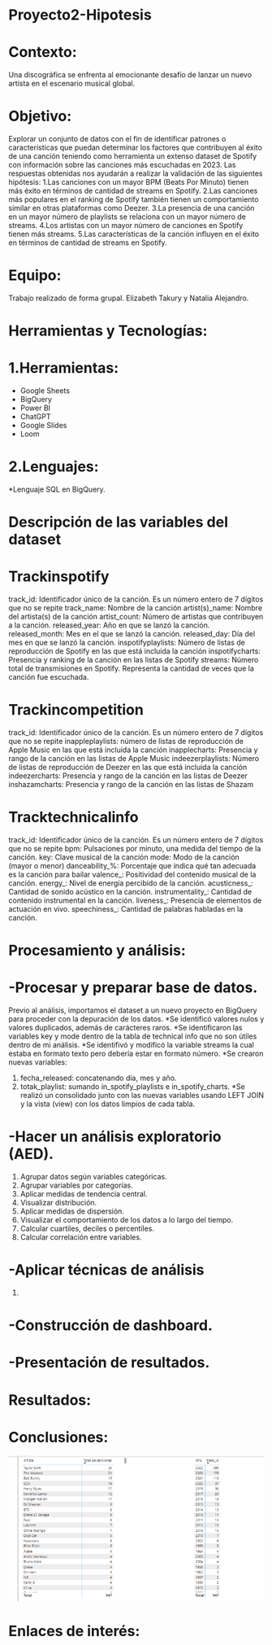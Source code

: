 # Proyecto2-Hipotesis
# Contexto: 
Una discográfica se enfrenta al emocionante desafío de lanzar un nuevo artista en el escenario musical global.
# Objetivo:
Explorar un conjunto de datos con el fin de identificar patrones o características que puedan determinar los factores que contribuyen al éxito de una canción teniendo como herramienta 
un extenso dataset de Spotify con información sobre las canciones más escuchadas en 2023.
Las respuestas obtenidas nos ayudarán a realizar la validación de las siguientes hipótesis:
1.Las canciones con un mayor BPM (Beats Por Minuto) tienen más éxito en términos de cantidad de streams en Spotify.
2.Las canciones más populares en el ranking de Spotify también tienen un comportamiento similar en otras plataformas como Deezer.
3.La presencia de una canción en un mayor número de playlists se relaciona con un mayor número de streams.
4.Los artistas con un mayor número de canciones en Spotify tienen más streams.
5.Las características de la canción influyen en el éxito en términos de cantidad de streams en Spotify.

# Equipo:
Trabajo realizado de forma grupal.
Elizabeth Takury y Natalia Alejandro. 

# Herramientas y Tecnologías:
# 1.Herramientas:
* Google Sheets
* BigQuery
* Power BI
* ChatGPT 
* Google Slides 
* Loom
# 2.Lenguajes:
*Lenguaje SQL en BigQuery.
 
# Descripción de las variables del dataset
# Trackinspotify
track_id: Identificador único de la canción. Es un número entero de 7 dígitos que no se repite
track_name: Nombre de la canción
artist(s)_name: Nombre del artista(s) de la canción
artist_count: Número de artistas que contribuyen a la canción.
released_year: Año en que se lanzó la canción.
released_month: Mes en el que se lanzó la canción.
released_day: Día del mes en que se lanzó la canción.
inspotifyplaylists: Número de listas de reproducción de Spotify en las que está incluida la canción
inspotifycharts: Presencia y ranking de la canción en las listas de Spotify
streams: Número total de transmisiones en Spotify. Representa la cantidad de veces que la canción fue escuchada.
# Trackincompetition
track_id: Identificador único de la canción. Es un número entero de 7 dígitos que no se repite
inappleplaylists: número de listas de reproducción de Apple Music en las que está incluida la canción
inapplecharts: Presencia y rango de la canción en las listas de Apple Music
indeezerplaylists: Número de listas de reproducción de Deezer en las que está incluida la canción
indeezercharts: Presencia y rango de la canción en las listas de Deezer
inshazamcharts: Presencia y rango de la canción en las listas de Shazam
# Tracktechnicalinfo
track_id: Identificador único de la canción. Es un número entero de 7 dígitos que no se repite
bpm: Pulsaciones por minuto, una medida del tiempo de la canción.
key: Clave musical de la canción
mode: Modo de la canción (mayor o menor)
danceability_%: Porcentaje que indica qué tan adecuada es la canción para bailar
valence_: Positividad del contenido musical de la canción.
energy_: Nivel de energía percibido de la canción.
acusticness_: Cantidad de sonido acústico en la canción.
instrumentality_: Cantidad de contenido instrumental en la canción.
liveness_: Presencia de elementos de actuación en vivo.
speechiness_: Cantidad de palabras habladas en la canción.
# Procesamiento y análisis:
# -Procesar y preparar base de datos.
Previo al análisis, importamos el dataset a un nuevo proyecto en BigQuery para proceder con la depuración de los datos. 
*Se identificó valores nulos y valores duplicados, además de carácteres raros. 
*Se identificaron las variables key y mode dentro de la tabla de technical info que no son útiles dentro de mi análisis. 
*Se identifivó y modificó la variable streams la cual estaba en formato texto pero debería estar en formato número. 
*Se crearon nuevas variables:
1. fecha_released: concatenando día, mes y año. 
2. totak_playlist: sumando in_spotify_playlists e in_spotify_charts.
*Se realizó un consolidado junto con las nuevas variables usando LEFT JOIN y la vista (view) con los datos limpios de cada tabla.

# -Hacer un análisis exploratorio (AED).
1.  Agrupar datos según variables categóricas.
2.  Agrupar variables por categorías.
3.  Aplicar medidas de tendencia central.
4.  Visualizar distribución.
5.  Aplicar medidas de dispersión.
6.  Visualizar el comportamiento de los datos a lo largo del tiempo.
7.  Calcular cuartiles, deciles o percentiles.
8.  Calcular correlación entre variables.
# -Aplicar técnicas de análisis
1. 
# -Construcción de dashboard.

# -Presentación de resultados.

# Resultados: 
# Conclusiones:

![alt text](Imagen1.png)

# Enlaces de interés:

